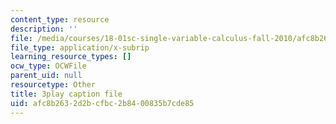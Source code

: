 ```yaml
---
content_type: resource
description: ''
file: /media/courses/18-01sc-single-variable-calculus-fall-2010/afc8b2632d2bcfbc2b8400835b7cde85_5q_3FDOkVRQ.srt
file_type: application/x-subrip
learning_resource_types: []
ocw_type: OCWFile
parent_uid: null
resourcetype: Other
title: 3play caption file
uid: afc8b263-2d2b-cfbc-2b84-00835b7cde85
---
```

